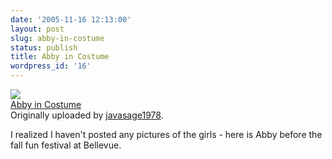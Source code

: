 ```yaml
---
date: '2005-11-16 12:13:00'
layout: post
slug: abby-in-costume
status: publish
title: Abby in Costume
wordpress_id: '16'
---
```


[![](http://static.flickr.com/24/63930699_e249fb2cc1_m.jpg)](http://www.flickr.com/photos/mattstine/63930699/)   
 [Abby in Costume](http://www.flickr.com/photos/mattstine/63930699/)    
 Originally uploaded by [javasage1978](http://www.flickr.com/people/mattstine/). 

I realized I haven't posted any pictures of the girls - here is Abby before the fall fun festival at Bellevue.  

